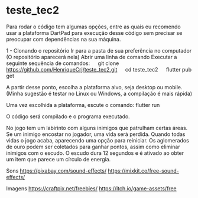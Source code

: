 # teste_tec2

Para rodar o código tem algumas opções, entre as quais eu recomendo usar a plataforma DartPad para execução desse código sem precisar se preocupar com dependências na sua máquina.

1 - Clonando o repositório
Ir para a pasta de sua preferência no computador (O repositório aparecerá nela)
Abrir uma linha de comando
Executar a seguinte sequência de comandos:
  git clone https://github.com/HenriqueCrj/teste_tec2.git
  cd teste_tec2
  flutter pub get

A partir desse ponto, escolha a plataforma alvo, seja desktop ou mobile. (Minha sugestão é testar no Linux ou Windows, a compilação é mais rápida)

Uma vez escolhida a plataforma, escute o comando:
  flutter run

O código será compilado e o programa executado.

No jogo tem um labirinto com alguns inimigos que patrulham certas áreas. Se um inimigo encostar no jogador, uma vida será perdida. Quando todas vidas o jogo acaba, aparecendo uma opção para reiniciar.
Os aglomerados de ouro podem ser coletados para ganhar pontos, assim como eliminar inimigos com o escudo.
O escudo dura 12 segundos e é ativado ao obter um item que parece um círculo de energia.

Sons
https://pixabay.com/sound-effects/
https://mixkit.co/free-sound-effects/

Imagens
https://craftpix.net/freebies/
https://itch.io/game-assets/free